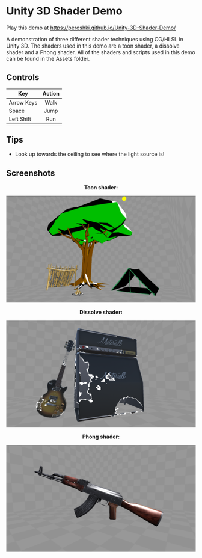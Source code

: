 # Unity 3D Shader Demo

Play this demo at https://peroshki.github.io/Unity-3D-Shader-Demo/

A demonstration of three different shader techniques using CG/HLSL in Unity 3D. The shaders used in this demo are a toon shader, a dissolve shader and a Phong shader. All of the shaders and scripts used in this demo can be found in the Assets folder.

## Controls
| Key        | Action           |
| ------------- |:-------------:|
| Arrow Keys      | Walk |
| Space      | Jump      |
| Left Shift | Run      |

## Tips
* Look up towards the ceiling to see where the light source is!

## Screenshots

<p align="center">
  <strong>Toon shader:</strong>
</p>

![Toon](Screenshots/Toon.png)

<p align="center">
  <strong>Dissolve shader:</strong>
</p>

![Dissolve](Screenshots/Dissolve.png)

<p align="center">
  <strong>Phong shader:</strong>
</p>

![Phong](Screenshots/Phong.png)
